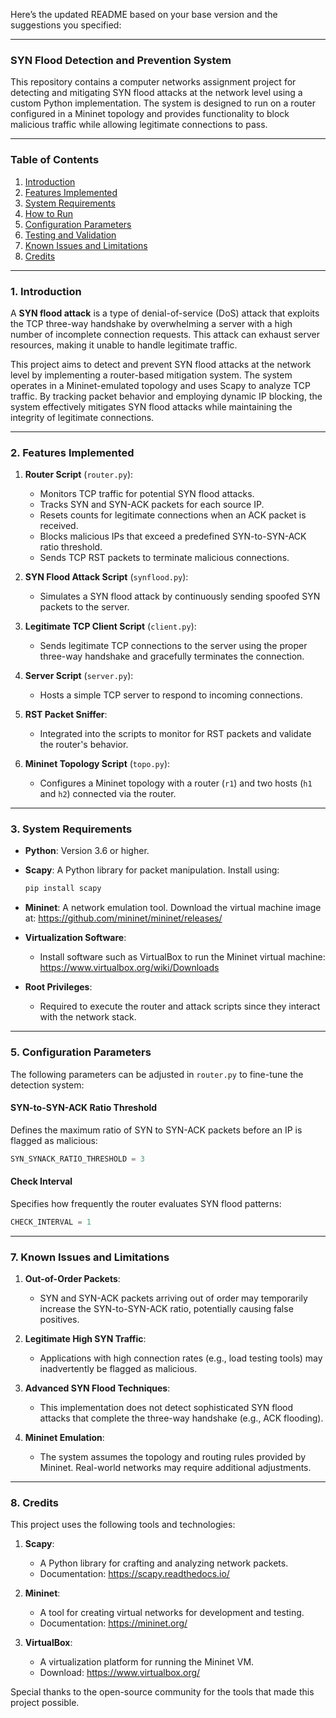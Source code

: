 Here’s the updated README based on your base version and the suggestions you specified:

---

### **SYN Flood Detection and Prevention System**
This repository contains a computer networks assignment project for detecting and mitigating SYN flood attacks at the network level using a custom Python implementation. The system is designed to run on a router configured in a Mininet topology and provides functionality to block malicious traffic while allowing legitimate connections to pass.

---

### **Table of Contents**
1. [Introduction](#introduction)
2. [Features Implemented](#features-implemented)
3. [System Requirements](#system-requirements)
4. [How to Run](#how-to-run)
5. [Configuration Parameters](#configuration-parameters)
6. [Testing and Validation](#testing-and-validation)
7. [Known Issues and Limitations](#known-issues-and-limitations)
8. [Credits](#credits)

---

### **1. Introduction**
A **SYN flood attack** is a type of denial-of-service (DoS) attack that exploits the TCP three-way handshake by overwhelming a server with a high number of incomplete connection requests. This attack can exhaust server resources, making it unable to handle legitimate traffic.

This project aims to detect and prevent SYN flood attacks at the network level by implementing a router-based mitigation system. The system operates in a Mininet-emulated topology and uses Scapy to analyze TCP traffic. By tracking packet behavior and employing dynamic IP blocking, the system effectively mitigates SYN flood attacks while maintaining the integrity of legitimate connections.

---

### **2. Features Implemented**
1. **Router Script** (`router.py`):
   - Monitors TCP traffic for potential SYN flood attacks.
   - Tracks SYN and SYN-ACK packets for each source IP.
   - Resets counts for legitimate connections when an ACK packet is received.
   - Blocks malicious IPs that exceed a predefined SYN-to-SYN-ACK ratio threshold.
   - Sends TCP RST packets to terminate malicious connections.

2. **SYN Flood Attack Script** (`synflood.py`):
   - Simulates a SYN flood attack by continuously sending spoofed SYN packets to the server.

3. **Legitimate TCP Client Script** (`client.py`):
   - Sends legitimate TCP connections to the server using the proper three-way handshake and gracefully terminates the connection.

4. **Server Script** (`server.py`):
   - Hosts a simple TCP server to respond to incoming connections.

5. **RST Packet Sniffer**:
   - Integrated into the scripts to monitor for RST packets and validate the router's behavior.

6. **Mininet Topology Script** (`topo.py`):
   - Configures a Mininet topology with a router (`r1`) and two hosts (`h1` and `h2`) connected via the router.

---

### **3. System Requirements**
- **Python**: Version 3.6 or higher.
- **Scapy**: A Python library for packet manipulation. Install using:
  ```bash
  pip install scapy
  ```
- **Mininet**: A network emulation tool. Download the virtual machine image at:
  <https://github.com/mininet/mininet/releases/>

- **Virtualization Software**:
  - Install software such as VirtualBox to run the Mininet virtual machine:
    <https://www.virtualbox.org/wiki/Downloads>

- **Root Privileges**:
  - Required to execute the router and attack scripts since they interact with the network stack.

---

### **5. Configuration Parameters**
The following parameters can be adjusted in `router.py` to fine-tune the detection system:

#### **SYN-to-SYN-ACK Ratio Threshold**
Defines the maximum ratio of SYN to SYN-ACK packets before an IP is flagged as malicious:
```python
SYN_SYNACK_RATIO_THRESHOLD = 3
```

#### **Check Interval**
Specifies how frequently the router evaluates SYN flood patterns:
```python
CHECK_INTERVAL = 1
```
---

### **7. Known Issues and Limitations**
1. **Out-of-Order Packets**:
   - SYN and SYN-ACK packets arriving out of order may temporarily increase the SYN-to-SYN-ACK ratio, potentially causing false positives.

2. **Legitimate High SYN Traffic**:
   - Applications with high connection rates (e.g., load testing tools) may inadvertently be flagged as malicious.

3. **Advanced SYN Flood Techniques**:
   - This implementation does not detect sophisticated SYN flood attacks that complete the three-way handshake (e.g., ACK flooding).

4. **Mininet Emulation**:
   - The system assumes the topology and routing rules provided by Mininet. Real-world networks may require additional adjustments.

---

### **8. Credits**
This project uses the following tools and technologies:

1. **Scapy**:
   - A Python library for crafting and analyzing network packets.
   - Documentation: <https://scapy.readthedocs.io/>

2. **Mininet**:
   - A tool for creating virtual networks for development and testing.
   - Documentation: <https://mininet.org/>

3. **VirtualBox**:
   - A virtualization platform for running the Mininet VM.
   - Download: <https://www.virtualbox.org/>

Special thanks to the open-source community for the tools that made this project possible.